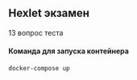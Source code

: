 ## Hexlet экзамен
  13 вопрос теста

#### Команда для запуска контейнера
```bash
docker-compose up
```